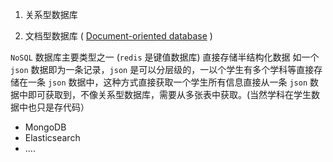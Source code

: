 
1. 关系型数据库

2. 文档型数据库  ( [Document-oriented database](https://zh.wikipedia.org/wiki/%E9%9D%A2%E5%90%91%E6%96%87%E6%AA%94%E7%9A%84%E6%95%B8%E6%93%9A%E5%BA%AB) )

`NoSQL` 数据库主要类型之一  (`redis` 是键值数据库)
直接存储半结构化数据 如一个 `json` 数据即为一条记录，`json` 是可以分层级的，一以个学生有多个学科等直接存储在一条 `json` 数据中，这种方式直接获取一个学生所有信息直接从一条 `json` 数据中即可获取到，不像关系型数据库，需要从多张表中获取。(当然学科在学生数据中也只是存代码）

* MongoDB
* Elasticsearch
* ....
